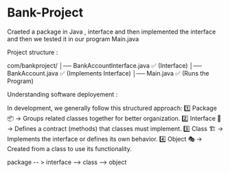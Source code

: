 # Bank-Project
Craeted a package in Java , interface and then implemented the interface and then we tested it in our program Main.java


Project structure : 


com/bankproject/
│── BankAccountInterface.java  ✅ (Interface)
│── BankAccount.java  ✅ (Implements Interface)
│── Main.java  ✅ (Runs the Program)

Understanding software deployement : 

In development, we generally follow this structured approach:
1️⃣ Package 📦 → Groups related classes together for better organization.
2️⃣ Interface 🔌 → Defines a contract (methods) that classes must implement.
3️⃣ Class 🏗️ → Implements the interface or defines its own behavior.
4️⃣ Object 🎭 → Created from a class to use its functionality.

package -- > interface --> class --> object 
